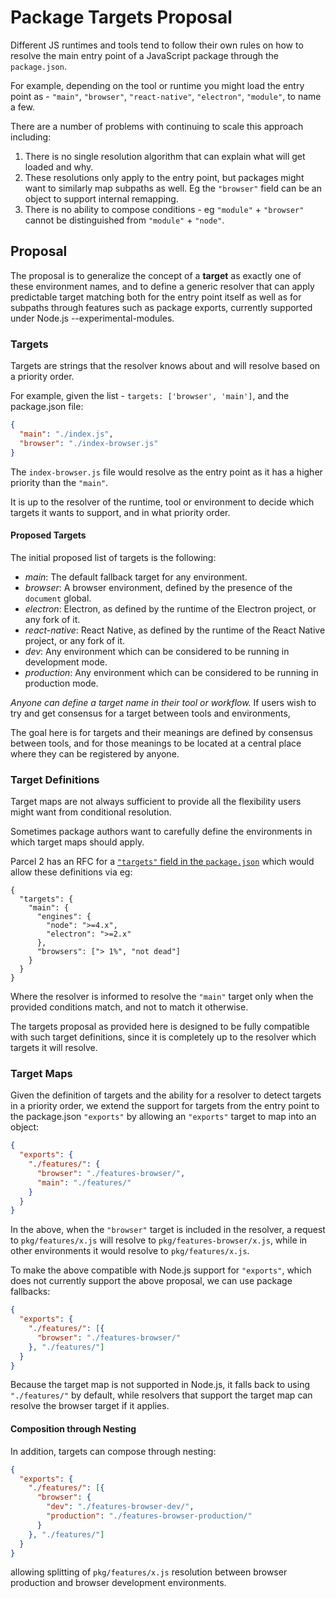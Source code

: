 # Package Targets Proposal

Different JS runtimes and tools tend to follow their own rules on how to resolve the main entry point of a JavaScript package through the `package.json`.

For example, depending on the tool or runtime you might load the entry point as - `"main"`, `"browser"`, `"react-native"`, `"electron"`, `"module"`, to name a few.

There are a number of problems with continuing to scale this approach including:

1. There is no single resolution algorithm that can explain what will get loaded and why.
1. These resolutions only apply to the entry point, but packages might want to similarly map subpaths as well. Eg the `"browser"` field can be an object to support internal remapping.
1. There is no ability to compose conditions - eg `"module"` + `"browser"` cannot be distinguished from `"module"` + `"node"`.

## Proposal

The proposal is to generalize the concept of a **target** as exactly one of these environment names, and to define a generic resolver that can apply predictable target matching
both for the entry point itself as well as for subpaths through features such as package exports, currently supported under Node.js --experimental-modules.

### Targets

Targets are strings that the resolver knows about and will resolve based on a priority order.

For example, given the list - `targets: ['browser', 'main']`, and the package.json file:

```json
{
  "main": "./index.js",
  "browser": "./index-browser.js"
}
```

The `index-browser.js` file would resolve as the entry point as it has a higher priority than the `"main"`.

It is up to the resolver of the runtime, tool or environment to decide which targets it wants to support, and in what priority order.

#### Proposed Targets

The initial proposed list of targets is the following:

* _main_: The default fallback target for any environment.
* _browser_: A browser environment, defined by the presence of the `document` global.
* _electron_: Electron, as defined by the runtime of the Electron project, or any fork of it.
* _react-native_: React Native, as defined by the runtime of the React Native project, or any fork of it.
* _dev_: Any environment which can be considered to be running in development mode.
* _production_: Any environment which can be considered to be running in production mode.

_Anyone can define a target name in their tool or workflow._ If users wish to try and get consensus for a target between tools and environments, 

The goal here is for targets and their meanings are defined by consensus between tools, and for those meanings to be located at a central place where they can be registered by anyone.

### Target Definitions

Target maps are not always sufficient to provide all the flexibility users might want from conditional resolution.

Sometimes package authors want to carefully define the environments in which target maps should apply.

Parcel 2 has an RFC for a [`"targets"` field in the `package.json`](https://github.com/parcel-bundler/parcel/blob/master/PARCEL_2_RFC.md#targets) which would allow these definitions via eg:

```
{
  "targets": {
    "main": {
      "engines": {
        "node": ">=4.x",
        "electron": ">=2.x"
      },
      "browsers": ["> 1%", "not dead"]
    }
  }
}
```

Where the resolver is informed to resolve the `"main"` target only when the provided conditions match, and not to match it otherwise.

The targets proposal as provided here is designed to be fully compatible with such target definitions, since it is completely up to the resolver which targets it will resolve.

### Target Maps

Given the definition of targets and the ability for a resolver to detect targets in a priority order, we extend the support for targets from the entry point to the package.json `"exports"`
by allowing an `"exports"` target to map into an object:

```json
{
  "exports": {
    "./features/": {
      "browser": "./features-browser/",
      "main": "./features/"
    }
  }
}
```

In the above, when the `"browser"` target is included in the resolver, a request to `pkg/features/x.js` will resolve to `pkg/features-browser/x.js`, while
in other environments it would resolve to `pkg/features/x.js`.

To make the above compatible with Node.js support for `"exports"`, which does not currently support the above proposal, we can use package fallbacks:

```json
{
  "exports": {
    "./features/": [{
      "browser": "./features-browser/"
    }, "./features/"]
  }
}
```

Because the target map is not supported in Node.js, it falls back to using `"./features/"` by default, while resolvers that support the target map can resolve the browser target if it applies.

#### Composition through Nesting

In addition, targets can compose through nesting:

```json
{
  "exports": {
    "./features/": [{
      "browser": {
        "dev": "./features-browser-dev/",
        "production": "./features-browser-production/"
      }
    }, "./features/"]
  }
}
```

allowing splitting of `pkg/features/x.js` resolution between browser production and browser development environments.
